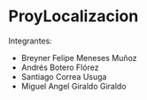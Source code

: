 # ProyLocalizacion


Integrantes:

- Breyner Felipe Meneses Muñoz
- Andrés Botero Flórez
- Santiago Correa Usuga
- Miguel Angel Giraldo Giraldo
